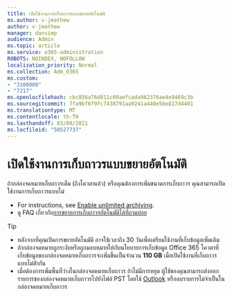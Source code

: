 ```yaml
---
title: เปิดใช้งานการเก็บถาวรแบบขยายอัตโนมัติ
ms.author: v-jmathew
author: v-jmathew
manager: dansimp
audience: Admin
ms.topic: article
ms.service: o365-administration
ROBOTS: NOINDEX, NOFOLLOW
localization_priority: Normal
ms.collection: Adm_O365
ms.custom:
- "3100008"
- "7217"
ms.openlocfilehash: cbc856a76d811c09aefcada962376ae4e9469c3b
ms.sourcegitcommit: 7fa9bf6f9fc7438791aa9241a440e5be817d4401
ms.translationtype: MT
ms.contentlocale: th-TH
ms.lasthandoff: 03/08/2021
ms.locfileid: "50527737"
---
```

# <a name="enable-auto-expanding-archiving"></a>เปิดใช้งานการเก็บถาวรแบบขยายอัตโนมัติ

ถ้ากล่องจดหมายเก็บถาวรเต็ม (ถึงโควตาแล้ว) หรือคุณต้องการเพิ่มขนาดการเก็บถาวร คุณสามารถเปิดใช้งานการเก็บถาวรแบบไม่

- For instructions, see [Enable unlimited archiving](https://docs.microsoft.com/office365/securitycompliance/enable-unlimited-archiving).
- ดู FAQ เกี่ยวกับ[การขยายการเก็บถาวรอัตโนมัติได้ที่ถามบ่อย](https://blogs.technet.microsoft.com/exchange/2018/04/09/office-365-auto-expanding-archives-faq/)

> [!TIP]
>
> - หลังจากที่คุณเปิดการขยายอัตโนมัติ อาจใช้เวลาถึง 30 วันเพื่อเตรียมใช้งานที่เก็บข้อมูลเพิ่มเติม
> - ถ้ากล่องจดหมายถูกระงับหรือถูกมอบหมายให้กับนโยบายการเก็บข้อมูล Office 365 โควตาที่เก็บข้อมูลของกล่องจดหมายเก็บถาวรจะเพิ่มขึ้นเป็นจํานวน **110 GB** เมื่อเปิดใช้งานที่เก็บถาวรแบบไม่ต้ํากัน
> - เมื่อต้องการเพิ่มพื้นที่ว่างในกล่องจดหมายเก็บถาวร ถ้าไม่มีการหยุด ผู้ใช้ของคุณสามารถส่งออกรายการของกล่องจดหมายเก็บถาวรไปยังไฟล์ PST โดยใช้ [Outlook](https://support.office.com/article/Export-or-backup-email-contacts-and-calendar-to-an-Outlook-pst-file-14252b52-3075-4e9b-be4e-ff9ef1068f91) หรือลบรายการไม่จําเป็นในกล่องจดหมายเก็บถาวร
